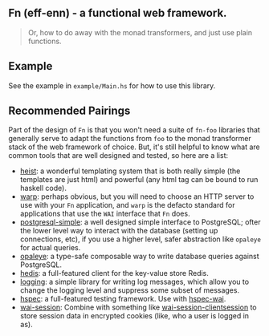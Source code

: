 ## Fn (eff-enn) - a functional web framework.

> Or, how to do away with the monad transformers, and just use plain
> functions.

## Example

See the example in `example/Main.hs` for how to use this library.

## Recommended Pairings

Part of the design of `Fn` is that you won't need a suite of `fn-foo`
libraries that generally serve to adapt the functions from `foo` to
the monad transformer stack of the web framework of choice. But, it's
still helpful to know what are common tools that are well designed and
tested, so here are a list:

- [heist](http://hackage.haskell.org/package/heist): a wonderful
  templating system that is both really simple (the templates are just
  html) and powerful (any html tag can be bound to run haskell code).
- [warp](http://hackage.haskell.org/package/warp): perhaps obvious,
  but you will need to choose an HTTP server to use with your `Fn`
  application, and `warp` is the defacto standard for applications that
  use the `WAI` interface that `Fn` does.
- [postgresql-simple](https://hackage.haskell.org/package/postgresql-simple):
  a well designed simple interface to PostgreSQL; ofter the lower level
  way to interact with the database (setting up connections, etc), if you
  use a higher level, safer abstraction like `opaleye` for actual queries.
- [opaleye](https://hackage.haskell.org/package/opaleye): a type-safe
  composable way to write database queries against PostgreSQL.
- [hedis](https://hackage.haskell.org/package/hedis): a full-featured
  client for the key-value store Redis.
- [logging](https://hackage.haskell.org/package/logging): a simple
  library for writing log messages, which allow you to change the
  logging level and suppress some subset of messages.
- [hspec](https://hackage.haskell.org/package/hspec): a full-featured
  testing framework. Use with
  [hspec-wai](https://hackage.haskell.org/package/hspec-wai).
- [wai-session](https://hackage.haskell.org/package/wai-session):
  Combine with something like
  [wai-session-clientsession](https://hackage.haskell.org/package/wai-session-clientsession)
  to store session data in encrypted cookies (like, who a user is
  logged in as).
